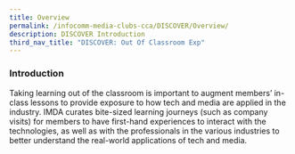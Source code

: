 ```yaml
---
title: Overview
permalink: /infocomm-media-clubs-cca/DISCOVER/Overview/
description: DISCOVER Introduction
third_nav_title: "DISCOVER: Out Of Classroom Exp"
---
```


### Introduction

Taking learning out of the classroom is important to augment members’ in-class lessons to provide exposure to how tech and media are applied in the industry. IMDA curates bite-sized learning journeys (such as company visits) for members to have first-hand experiences to interact with the technologies, as well as with the professionals in the various industries to better understand the real-world applications of tech and media.